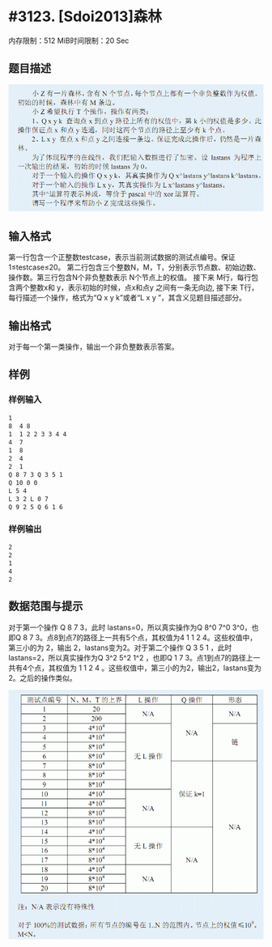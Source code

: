 # #3123. [Sdoi2013]森林

内存限制：512 MiB时间限制：20 Sec

## 题目描述

![](upload/201304/1(3).jpg)

## 输入格式

第一行包含一个正整数testcase，表示当前测试数据的测试点编号。保证1&le;testcase&le;20。 
第二行包含三个整数N，M，T，分别表示节点数、初始边数、操作数。第三行包含N个非负整数表示 N个节点上的权值。 
 接下来 M行，每行包含两个整数x和 y，表示初始的时候，点x和点y 之间有一条无向边, 接下来 T行，每行描述一个操作，格式为&ldquo;Q x y k&rdquo;或者&ldquo;L x y &rdquo;，其含义见题目描述部分。

## 输出格式

对于每一个第一类操作，输出一个非负整数表示答案。 
 
 

## 样例

### 样例输入

    
    1 
    8  4 8
    1  1 2 2 3 3 4 4
    4  7
    1  8
    2  4
    2  1
    Q 8 7 3 Q 3 5 1 
    Q 10 0 0 
    L 5 4 
    L 3 2 L 0 7 
    Q 9 2 5 Q 6 1 6 
     
     
    

### 样例输出

    
    2 
    2
    1
    4
    2 
    

## 数据范围与提示


对于第一个操作 Q 8 7 3，此时 lastans=0，所以真实操作为Q 8^0 7^0 3^0，也即Q 8 7 3。点8到点7的路径上一共有5个点，其权值为4 1 1 2 4。这些权值中，第三小的为 2，输出 2，lastans变为2。对于第二个操作 Q 3 5 1 ，此时lastans=2，所以真实操作为Q 3^2 5^2 1^2 ，也即Q 1 7 3。点1到点7的路径上一共有4个点，其权值为 1 1 2 4 。这些权值中，第三小的为2，输出2，lastans变为 2。之后的操作类似。 
 
![](upload/201304/1(4).jpg)
